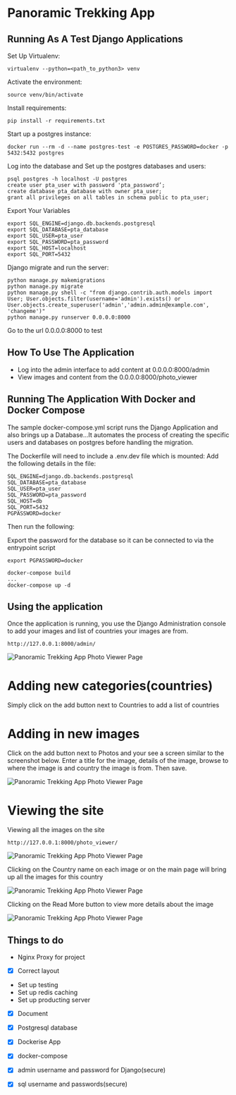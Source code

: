 # Panoramic Trekking App

## Running As A Test Django Applications

Set Up Virtualenv:

`virtualenv --python=<path_to_python3> venv`

Activate the environment:

`source venv/bin/activate`

Install requirements:

`pip install -r requirements.txt`

Start up a postgres instance:

`docker run --rm -d --name postgres-test -e POSTGRES_PASSWORD=docker -p 5432:5432 postgres`

Log into the database and Set up the postgres databases and users:
```
psql postgres -h localhost -U postgres
create user pta_user with password 'pta_password’;
create database pta_database with owner pta_user;
grant all privileges on all tables in schema public to pta_user;
```

Export Your Variables
```
export SQL_ENGINE=django.db.backends.postgresql
export SQL_DATABASE=pta_database
export SQL_USER=pta_user
export SQL_PASSWORD=pta_password
export SQL_HOST=localhost
export SQL_PORT=5432
```

Django migrate and run the server:
```
python manage.py makemigrations
python manage.py migrate 
python manage.py shell -c "from django.contrib.auth.models import User; User.objects.filter(username='admin').exists() or User.objects.create_superuser('admin','admin.admin@example.com', 'changeme')"
python manage.py runserver 0.0.0.0:8000
```

Go to the url 0.0.0.0:8000 to test 

## How To Use The Application
- Log into the admin interface to add content at 0.0.0.0:8000/admin
- View images and content from the 0.0.0.0:8000/photo_viewer

## Running The Application With Docker and Docker Compose
The sample docker-compose.yml script runs the Django Application
and also brings up a Database...It automates the process of creating the
specific users and databases on postgres before handling the migration.

The Dockerfile will need to include a .env.dev file which is mounted:
Add the following details in the file:

```
SQL_ENGINE=django.db.backends.postgresql
SQL_DATABASE=pta_database
SQL_USER=pta_user
SQL_PASSWORD=pta_password
SQL_HOST=db
SQL_PORT=5432
PGPASSWORD=docker
```

Then run the following:

Export the password for the database so it can be connected to via the entrypoint script

```
export PGPASSWORD=docker
```

```
docker-compose build
...
docker-compose up -d
```

## Using the application

Once the application is running, you use the Django Administration console
to add your images and list of countries your images are from.

```
http://127.0.0.1:8000/admin/
```
![Panoramic Trekking App Photo Viewer Page](/screenshots/DjangoAdminPage.png)

# Adding new categories(countries)
Simply click on the add button next to Countries to add a list of countries

# Adding in new images
Click on the add button next to Photos and your see a screen similar to the
screenshot below. Enter a title for the image, details of the image, browse to 
where the image is and country the image is from. Then save.

![Panoramic Trekking App Photo Viewer Page](/screenshots/AddingImages.png)

# Viewing the site
Viewing all the images on the site
```
http://127.0.0.1:8000/photo_viewer/
```
![Panoramic Trekking App Photo Viewer Page](/screenshots/PanoramicTrekkingAppPhotoViewer.png)

Clicking on the Country name on each image or on the main page will bring up all the images for this country

![Panoramic Trekking App Photo Viewer Page](/screenshots/ViewByCategoryCountry.png)

Clicking on the Read More button to view more details about the image

![Panoramic Trekking App Photo Viewer Page](/screenshots/ViewImageDetails.png)


## Things to do
- Nginx Proxy for project
- [x] Correct layout
- Set up testing
- Set up redis caching
- Set up producting server
- [x] Document
- [x] Postgresql database
- [x] Dockerise App
- [x] docker-compose
- [x] admin username and password for Django(secure)
- [x] sql username and passwords(secure)

